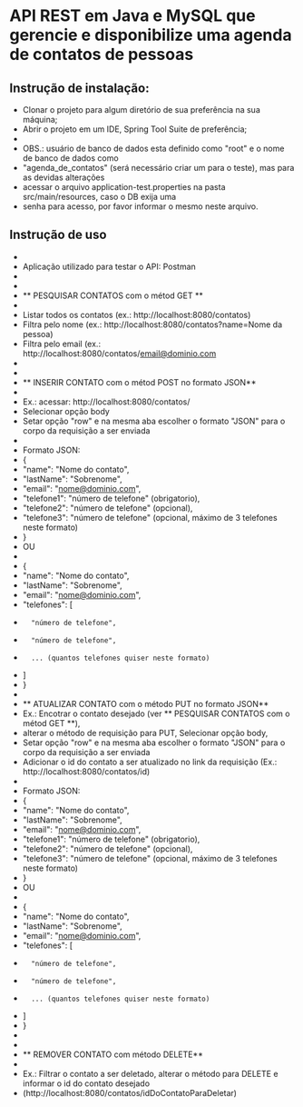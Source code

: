 # API REST em Java e MySQL que gerencie e disponibilize uma agenda de contatos de pessoas

## Instrução de instalação:
* Clonar o projeto para algum diretório de sua preferência na sua máquina;
* Abrir o projeto em um IDE, Spring Tool Suite de preferência;
*  
* OBS.: usuário de banco de dados esta definido como "root" e o nome de banco de dados como
* "agenda_de_contatos" (será necessário criar um para o teste), mas para as devidas alterações
* acessar o arquivo application-test.properties na pasta src/main/resources, caso o DB exija uma 
* senha para acesso, por favor informar o mesmo neste arquivo.
	
## Instrução de uso 
* 
* Aplicação utilizado para testar o API: Postman
* 
* 
* ** PESQUISAR CONTATOS com o métod GET **
* 
* Listar todos os contatos (ex.: http://localhost:8080/contatos)
* Filtra pelo nome (ex.: http://localhost:8080/contatos?name=Nome da pessoa)
* Filtra pelo email (ex.: http://localhost:8080/contatos/email@dominio.com
* 
* 
* ** INSERIR CONTATO com o métod POST no formato JSON**
* 
* Ex.: acessar: http://localhost:8080/contatos/
* Selecionar opção body
* Setar opção "row" e na mesma aba escolher o formato "JSON" para o corpo da requisição a ser enviada
* 
* Formato JSON:
* {
*	"name": "Nome do contato",
*	"lastName": "Sobrenome",
*	"email": "nome@dominio.com",
*	"telefone1": "número de telefone" (obrigatorio),
*	"telefone2": "número de telefone" (opcional),
*	"telefone3": "número de telefone" (opcional, máximo de 3 telefones neste formato)
* }
*  OU
*  
* {
*	"name": "Nome do contato",
*	"lastName": "Sobrenome",
*	"email": "nome@dominio.com",
*	"telefones": [
*		"número de telefone",
*		"número de telefone",
*		... (quantos telefones quiser neste formato)
*	 ]
* }
* 
* ** ATUALIZAR CONTATO com o método PUT no formato JSON** 
* Ex.: Encotrar o contato desejado (ver ** PESQUISAR CONTATOS com o métod GET **),
* alterar o método de requisição para PUT, Selecionar opção body, 
* Setar opção "row" e na mesma aba escolher o formato "JSON" para o corpo da requisição a ser enviada
* Adicionar o id do contato a ser atualizado no link da requisição (Ex.: http://localhost:8080/contatos/id)
* 
* Formato JSON:
* {
*	"name": "Nome do contato",
*	"lastName": "Sobrenome",
*	"email": "nome@dominio.com",
*	"telefone1": "número de telefone" (obrigatorio),
*	"telefone2": "número de telefone" (opcional),
*	"telefone3": "número de telefone" (opcional, máximo de 3 telefones neste formato)
* }
*  OU
*  
* {
*	"name": "Nome do contato",
*	"lastName": "Sobrenome",
*	"email": "nome@dominio.com",
*	"telefones": [
*		"número de telefone",
*		"número de telefone",
*		... (quantos telefones quiser neste formato)
*	 ]
* }
* 
* 
* ** REMOVER CONTATO com método DELETE**
* 
* Ex.: Filtrar o contato a ser deletado, alterar o método para DELETE e informar o id do contato desejado
* (http://localhost:8080/contatos/idDoContatoParaDeletar)
